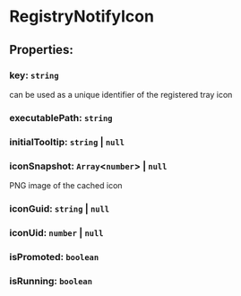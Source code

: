 # **RegistryNotifyIcon**
## **Properties**:
### key: `string`
can be used as a unique identifier of the registered tray icon
### executablePath: `string`
### initialTooltip: `string` | `null`
### iconSnapshot: `Array`<`number`> | `null`
PNG image of the cached icon
### iconGuid: `string` | `null`
### iconUid: `number` | `null`
### isPromoted: `boolean`
### isRunning: `boolean`